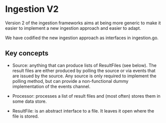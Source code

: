 Ingestion V2
============

Version 2 of the ingestion frameworks aims at being more generic to make it
easier to implement a new ingestion approach and easier to adapt.

We have codified the new ingestion approach as interfaces in ingestion.go.

Key concepts
------------

* Source: anything that can produce lists of ResultFiles (see below).
  The result files are either produced by polling the source or via
  events that are issued by the source. Any source is only required
  to implement the polling method, but can provide a non-functional
  dummy implementation of the events channel.

* Processor: processes a list of result files and (most often) stores them
   in some data store.

* ResultFile: is an abstract interface to a file. It leaves it open where the
  file is stored.
  
